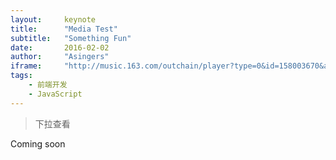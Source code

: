 ```yaml
---
layout:     keynote
title:      "Media Test"
subtitle:   "Something Fun"
date:       2016-02-02
author:     "Asingers"
iframe:     "http://music.163.com/outchain/player?type=0&id=158003670&auto=1&height=500"
tags:
    - 前端开发
    - JavaScript
---
```


> 下拉查看


Coming soon